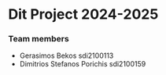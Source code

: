 # Dit Project 2024-2025
### Team members
- Gerasimos Bekos sdi2100113
- Dimitrios Stefanos Porichis sdi2100159

##